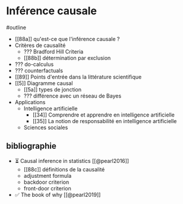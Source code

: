 # Inférence causale
#outline 

- [[88a]] qu'est-ce que l'inférence causale ?
- Critères de causalité
	- ??? Bradford Hill Criteria
	- [[88b]] détermination par exclusion
- ??? do-calculus
- ??? counterfactuals
- [[89]] Points d'entrée dans la littérature scientifique
- [[5]] Diagramme causal
	- [[5a]] types de jonction
	- ??? différence avec un réseau de Bayes
- Applications
	- Intelligence artificielle
		- [[34]] Comprendre et apprendre en intelligence artificielle
		- [[35]] La notion de responsabilité en intelligence artificielle
	- Sciences sociales

## bibliographie

- ⏳ Causal inference in statistics [[@pearl2016]]
	- [[88c]] définitions de la causalité
	- adjustment formula
	- backdoor criterion
	- front-door criterion
-  ✅ The book of why [[@pearl2019]]